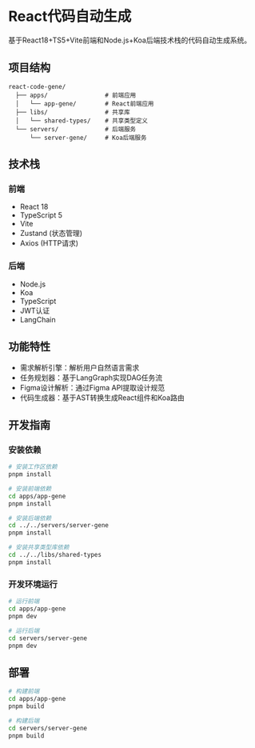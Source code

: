 # React代码自动生成

基于React18+TS5+Vite前端和Node.js+Koa后端技术栈的代码自动生成系统。

## 项目结构

```
react-code-gene/
  ├── apps/                # 前端应用
  │   └── app-gene/        # React前端应用
  ├── libs/                # 共享库
  │   └── shared-types/    # 共享类型定义
  └── servers/             # 后端服务
      └── server-gene/     # Koa后端服务
```

## 技术栈

### 前端
- React 18
- TypeScript 5
- Vite
- Zustand (状态管理)
- Axios (HTTP请求)

### 后端
- Node.js
- Koa
- TypeScript
- JWT认证
- LangChain

## 功能特性

- 需求解析引擎：解析用户自然语言需求
- 任务规划器：基于LangGraph实现DAG任务流
- Figma设计解析：通过Figma API提取设计规范
- 代码生成器：基于AST转换生成React组件和Koa路由

## 开发指南

### 安装依赖

```bash
# 安装工作区依赖
pnpm install

# 安装前端依赖
cd apps/app-gene
pnpm install

# 安装后端依赖
cd ../../servers/server-gene
pnpm install

# 安装共享类型库依赖
cd ../../libs/shared-types
pnpm install
```

### 开发环境运行

```bash
# 运行前端
cd apps/app-gene
pnpm dev

# 运行后端
cd servers/server-gene
pnpm dev
```

## 部署

```bash
# 构建前端
cd apps/app-gene
pnpm build

# 构建后端
cd servers/server-gene
pnpm build
```
